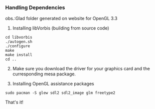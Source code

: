 ### Handling Dependencies  

obs.:Glad folder generated on website for OpenGL 3.3

1) Installing libVorbis (building from source code)
```
cd libvorbis
./autogen.sh
./configure
make
make install
cd ..
```

2) Make sure you download the driver for your graphics card and the curresponding mesa package.

3) Installing OpenGL assistance packages
```
sudo pacman -S glew sdl2 sdl2_image glm freetype2
```
That's it!